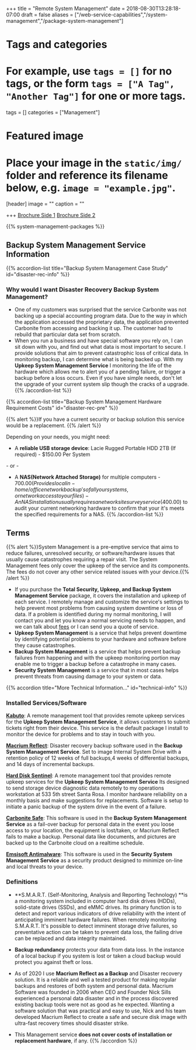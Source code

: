 +++
title = "Remote System Management"
date = 2018-08-30T13:28:18-07:00
draft = false
aliases = ["/web-service-capabilities","/system-management","/package-system-management"]
# Tags and categories
# For example, use `tags = []` for no tags, or the form `tags = ["A Tag", "Another Tag"]` for one or more tags.
tags = []
categories = ["Management"]

# Featured image
# Place your image in the `static/img/` folder and reference its filename below, e.g. `image = "example.jpg"`.
[header]
image = ""
caption = ""

+++
[Brochure Side 1](/img/packages/system-management/srl-broshure-system-mangement-services1.png)
[Brochure Side 2](/img/packages/system-management/srl-broshure-system-mangement-services2.png)

{{% system-management-packages %}}

## Backup System Management Service Information

{{% accordion-list title="Backup System Management Case Study" id="disaster-rec-info"  %}}
### Why would I want Disaster Recovery Backup System Management?
- One of my customers was surprised that the service Carbonite was not backing up a special accounting program data. Due to the way in which the application accessed the proprietary data, the application prevented Carbonite from accessing and backing it up. The customer had to rebuild that particular data set from scratch.
- When you run a business and have special software you rely on, I can sit down with you, and find out what data is most important to secure. I provide solutions that aim to prevent catastrophic loss of critical data. In monitoring backup, I can determine what is being backed up. With my **Upkeep System Management Service** I monitoring the life of the hardware which allows me to alert you of a pending failure, or trigger a backup before a loss occurs. Even if you have simple needs, don't let the upgrade of your current system slip though the cracks of a upgrade.
{{% /accordion-list %}}

{{% accordion-list title="Backup System Management Hardware Requirement Costs" id="disaster-rec-pre"  %}}

{{% alert %}}If you have a current security or backup solution this service would be a replacement. {{% /alert %}}

Depending on your needs, you might need:

- A **reliable USB storage device**: Lacie Rugged Portable HDD 2TB (If required) - $150.00 Per System

\- or -     

- A **NAS(Network Attached Storage)** for multiple computers - $700.00 (Provides local in-home/office network backup's of all your systems, or network access to your files) - An NAS installation usually requires a network site survey service ($400.00) to audit your current networking hardware to confirm that your it's meets the specified requirements for a NAS.
{{% /accordion-list %}}


## Terms

{{% alert %}}System Management is a pre-emptive service that aims to reduce failures, unresolved security, or software/hardware issues that usually cause catastrophes requiring a repair visit. The System Management fees only cover the upkeep of the service and its components. The fees do not cover any other service related issues with your device.{{% /alert %}}

- If you purchase the **Total Security, Upkeep, and Backup System Management Service** package, it covers the installation and upkeep of each service. I remotely manage and customize the service's settings to help prevent most problems from causing system downtime or loss of data. If a problem is identified during my normal monitoring, I will contact you and let you know a normal servicing needs to happen, and we can talk about [fees](/#rates) or I can send you a quote of service. 
- **Upkeep System Management** is a service that helps prevent downtime by identifying potential problems to your hardware and software before they cause catastrophes.
- **Backup System Management** is a service that helps prevent backup failures from happening and with the upkeep monitoring portion may enable me to trigger a backup before a catastrophe in many cases.
- **Security System Management** is a service that in most cases helps prevent threats from causing damage to your system or data.

{{% accordion title="More Technical Information..." id="technical-info" %}}

### Installed Services/Software

**[Kabuto](https://www.repairtechsolutions.com/kabuto/)**: A remote management tool that provides remote upkeep services for the **Upkeep System Management Service**, it allows customers to submit tickets right from their device. This service is the default package I install to monitor the device for problems and to stay in touch with you.

**[Macrium Reflect](https://www.macrium.com/)**: Disaster recovery backup software used in the **Backup System Management Service**. Set to image Internal System Drive with a retention policy of 12 weeks of full backups,4 weeks of differential backups, and 14 days of incremental backups.

**[Hard Disk Sentinel](https://www.hdsentinel.com/)**: A remote management tool that provides remote upkeep services for the **Upkeep System Management Service** Its designed to send storage device diagnostic data remotely to my operations workstation at 533 5th street Santa Rosa. I monitor hardware reliability on a monthly basis and make suggestions for replacements. Software is setup to initiate a panic backup of the system drive in the event of a failure.

**[Carbonite Safe](https://www.carbonite.com/)**: This software is used in the **Backup System Management Service** as a fail-over backup for personal data in the event you loose access to your location, the equipment is lost/taken, or Macrium Reflect fails to make a backup. Personal data like documents, and pictures are backed up to the Carbnoite cloud on a realtime schedule.

**[Emsisoft Antimalware](https://www.carbonite.com/)**: This software is used in the **Security System Management Service** as a security product designed to minimize on-line and local threats to your device.
	
### Definitions

- **S.M.A.R.T. (Self-Monitoring, Analysis and Reporting Technology) **is a monitoring system included in computer hard disk drives (HDDs), solid-state drives (SSDs), and eMMC drives. Its primary function is to detect and report various indicators of drive reliability with the intent of anticipating imminent hardware failures. When remotely monitoring S.M.A.R.T. It's possible to detect imminent storage drive failures, so preventative action can be taken to prevent data loss, the failing drive can be replaced and data integrity maintained. 

- **Backup redundancy** protects your data from data loss. In the instance of a local backup if you system is lost or taken a cloud backup would protect you against theft or loss.


- As of 2020 I use **Macrium Reflect as a Backup** and Disaster recovery solution. It is a reliable and well a tested product for making regular backups and restores of both system and personal data. Macrium Software was founded in 2006 when CEO and Founder Nick Sills experienced a personal data disaster and in the process discovered existing backup tools were not as good as he expected. Wanting a software solution that was practical and easy to use, Nick and his team developed Macrium Reflect to create a safe and secure disk image with ultra-fast recovery times should disaster strike.

- This Management service **does not cover costs of installation or replacement hardware**, if any.
{{% /accordion %}}
